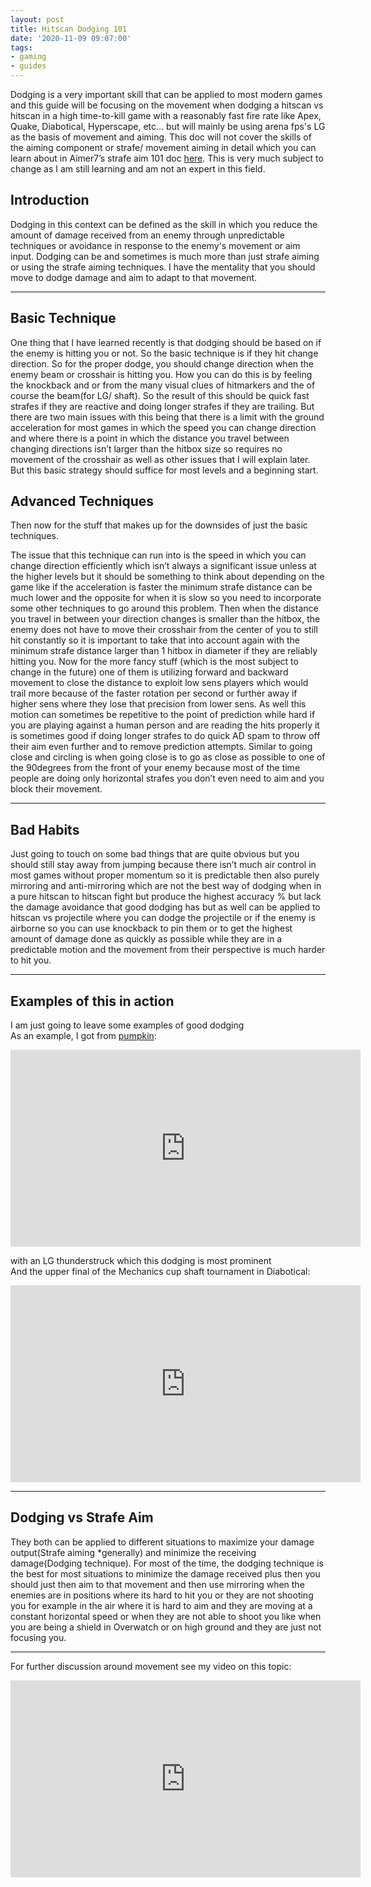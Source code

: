 ```yaml
---
layout: post
title: Hitscan Dodging 101
date: '2020-11-09 09:07:00'
tags:
- gaming
- guides
---
```


Dodging is a very important skill that can be applied to most modern games and this guide will be focusing on the movement when dodging a hitscan vs hitscan in a high time-to-kill game with a reasonably fast fire rate like Apex, Quake, Diabotical, Hyperscape, etc… but will mainly be using arena fps's LG as the basis of movement and aiming. This doc will not cover the skills of the aiming component or strafe/ movement aiming in detail which you can learn about in Aimer7’s strafe aim 101 doc [here](https://www.dropbox.com/s/sggvgbwpz9e5bih/Strafe%20Aiming%20101.pdf?dl=0). This is very much subject to change as I am still learning and am not an expert in this field.

## Introduction

Dodging in this context can be defined as the skill in which you reduce the amount of damage received from an enemy through unpredictable techniques or avoidance in response to the enemy's movement or aim input. Dodging can be and sometimes is much more than just strafe aiming or using the strafe aiming techniques. I have the mentality that you should move to dodge damage and aim to adapt to that movement.

* * *

## Basic Technique

One thing that I have learned recently is that dodging should be based on if the enemy is hitting you or not. So the basic technique is if they hit change direction. So for the proper dodge, you should change direction when the enemy beam or crosshair is hitting you. How you can do this is by feeling the knockback and or from the many visual clues of hitmarkers and the of course the beam(for LG/ shaft). So the result of this should be quick fast strafes if they are reactive and doing longer strafes if they are trailing. But there are two main issues with this being that there is a limit with the ground acceleration for most games in which the speed you can change direction and where there is a point in which the distance you travel between changing directions isn’t larger than the hitbox size so requires no movement of the crosshair as well as other issues that I will explain later. But this basic strategy should suffice for most levels and a beginning start.

## Advanced Techniques

Then now for the stuff that makes up for the downsides of just the basic techniques.

The issue that this technique can run into is the speed in which you can change direction efficiently which isn’t always a significant issue unless at the higher levels but it should be something to think about depending on the game like if the acceleration is faster the minimum strafe distance can be much lower and the opposite for when it is slow so you need to incorporate some other techniques to go around this problem. Then when the distance you travel in between your direction changes is smaller than the hitbox, the enemy does not have to move their crosshair from the center of you to still hit constantly so it is important to take that into account again with the minimum strafe distance larger than 1 hitbox in diameter if they are reliably hitting you. Now for the more fancy stuff (which is the most subject to change in the future) one of them is utilizing forward and backward movement to close the distance to exploit low sens players which would trail more because of the faster rotation per second or further away if higher sens where they lose that precision from lower sens. As well this motion can sometimes be repetitive to the point of prediction while hard if you are playing against a human person and are reading the hits properly it is sometimes good if doing longer strafes to do quick AD spam to throw off their aim even further and to remove prediction attempts. Similar to going close and circling is when going close is to go as close as possible to one of the 90degrees from the front of your enemy because most of the time people are doing only horizontal strafes you don’t even need to aim and you block their movement.

* * *

## **Bad Habits**

Just going to touch on some bad things that are quite obvious but you should still stay away from jumping because there isn’t much air control in most games without proper momentum so it is predictable then also purely mirroring and anti-mirroring which are not the best way of dodging when in a pure hitscan to hitscan fight but produce the highest accuracy % but lack the damage avoidance that good dodging has but as well can be applied to hitscan vs projectile where you can dodge the projectile or if the enemy is airborne so you can use knockback to pin them or to get the highest amount of damage done as quickly as possible while they are in a predictable motion and the movement from their perspective is much harder to hit you.

* * *

## **Examples of this in action**

I am just going to leave some examples of good dodging  
As an example, I got from [pumpkin](https://twitter.com/pumkin60lg): &nbsp;

<iframe width="560" height="315" src="https://www.youtube.com/embed/bx3A3pCO7eo?feature=oembed" frameborder="0" allow="accelerometer; autoplay; clipboard-write; encrypted-media; gyroscope; picture-in-picture" allowfullscreen></iframe>

with an LG thunderstruck which this dodging is most prominent  
And the upper final of the Mechanics cup shaft tournament in Diabotical:

<iframe width="560" height="315" src="https://www.youtube.com/embed/LRMxq4qY46g?feature=oembed" frameborder="0" allow="accelerometer; autoplay; clipboard-write; encrypted-media; gyroscope; picture-in-picture" allowfullscreen></iframe>

* * *

## **Dodging vs Strafe Aim**

They both can be applied to different situations to maximize your damage output(Strafe aiming \*generally) and minimize the receiving damage(Dodging technique). For most of the time, the dodging technique is the best for most situations to minimize the damage received plus then you should just then aim to that movement and then use mirroring when the enemies are in positions where its hard to hit you or they are not shooting you for example in the air where it is hard to aim and they are moving at a constant horizontal speed or when they are not able to shoot you like when you are being a shield in Overwatch or on high ground and they are just not focusing you.

* * *

For further discussion around movement see my video on this topic:

<iframe width="560" height="315" src="https://www.youtube-nocookie.com/embed/SGhsap8TjD4" title="YouTube video player" frameborder="0" allow="accelerometer; autoplay; clipboard-write; encrypted-media; gyroscope; picture-in-picture" allowfullscreen></iframe>
